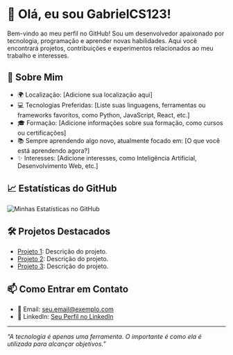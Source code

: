 # 👋 Olá, eu sou GabrielCS123!

Bem-vindo ao meu perfil no GitHub! Sou um desenvolvedor apaixonado por tecnologia, programação e aprender novas habilidades. Aqui você encontrará projetos, contribuições e experimentos relacionados ao meu trabalho e interesses.

## 🚀 Sobre Mim
- 🌍 Localização: [Adicione sua localização aqui]
- 💻 Tecnologias Preferidas: [Liste suas linguagens, ferramentas ou frameworks favoritos, como Python, JavaScript, React, etc.]
- 🎓 Formação: [Adicione informações sobre sua formação, como cursos ou certificações]
- 📚 Sempre aprendendo algo novo, atualmente focado em: [O que você está aprendendo agora?]
- ✨ Interesses: [Adicione interesses, como Inteligência Artificial, Desenvolvimento Web, etc.]

## 📈 Estatísticas do GitHub
![Minhas Estatísticas no GitHub](https://github-readme-stats.vercel.app/api?username=GabrielCS123&show_icons=true&theme=radical)

## 🛠️ Projetos Destacados
- [Projeto 1](https://github.com/GabrielCS123/Projeto1): Descrição do projeto.
- [Projeto 2](https://github.com/GabrielCS123/Projeto2): Descrição do projeto.
- [Projeto 3](https://github.com/GabrielCS123/Projeto3): Descrição do projeto.

## 📫 Como Entrar em Contato
- 📧 Email: [seu.email@exemplo.com](mailto:seu.email@exemplo.com)
- 💼 LinkedIn: [Seu Perfil no LinkedIn](https://www.linkedin.com/in/seu-perfil)

---

_“A tecnologia é apenas uma ferramenta. O importante é como ela é utilizada para alcançar objetivos.”_
